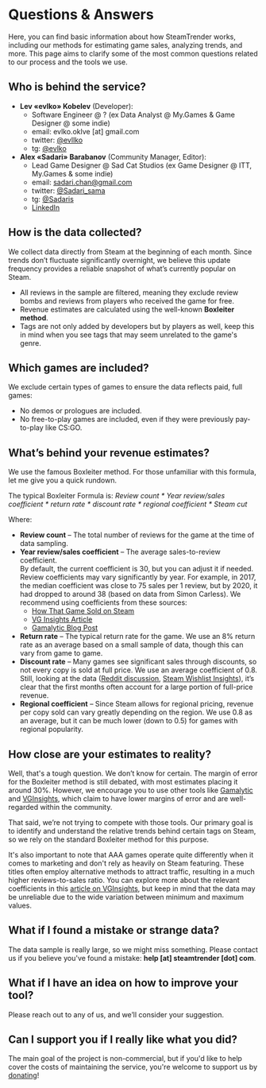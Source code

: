 # Questions & Answers

Here, you can find basic information about how SteamTrender works, including our methods for estimating game sales, analyzing trends, and more. This page aims to clarify some of the most common questions related to our process and the tools we use.

## Who is behind the service?

-   **Lev «evlko» Kobelev** (Developer):
    -   Software Engineer @ ? (ex Data Analyst @ My.Games & Game Designer @ some indie)
    -   email: evlko.oklve [at] gmail.com
    -   twitter: [@evllko](https://twitter.com/evllko)
    -   tg: [@evlko](https://t.me/evlko)
-   **Alex «Sadari» Barabanov** (Community Manager, Editor):
    -   Lead Game Designer @ Sad Cat Studios (ex Game Designer @ ITT, My.Games & some indie)
    -   email: sadari.chan@gmail.com
    -   twitter: [@Sadari_sama](https://twitter.com/sadari_sama)
    -   tg: [@Sadaris](https://t.me/Sadaris)
    -   [LinkedIn](https://www.linkedin.com/in/alexander-barabanov-869b1a146/)

## How is the data collected?

We collect data directly from Steam at the beginning of each month. Since trends don’t fluctuate significantly overnight, we believe this update frequency provides a reliable snapshot of what’s currently popular on Steam.

-   All reviews in the sample are filtered, meaning they exclude review bombs and reviews from players who received the game for free.
-   Revenue estimates are calculated using the well-known **Boxleiter method**.
-   Tags are not only added by developers but by players as well, keep this in mind when you see tags that may seem unrelated to the game's genre.

## Which games are included?

We exclude certain types of games to ensure the data reflects paid, full games:

-   No demos or prologues are included.
-   No free-to-play games are included, even if they were previously pay-to-play like CS:GO.

## What’s behind your revenue estimates?

We use the famous Boxleiter method. For those unfamiliar with this formula, let me give you a quick rundown.

The typical Boxleiter Formula is: _Review count * Year review/sales coefficient * return rate * discount rate * regional coefficient \* Steam cut_

Where:

-   **Review count** – The total number of reviews for the game at the time of data sampling.
-   **Year review/sales coefficient** – The average sales-to-review coefficient.  
    By default, the current coefficient is 30, but you can adjust it if needed. Review coefficients may vary significantly by year. For example, in 2017, the median coefficient was close to 75 sales per 1 review, but by 2020, it had dropped to around 38 (based on data from Simon Carless). We recommend using coefficients from these sources:
    -   [How That Game Sold on Steam](https://newsletter.gamediscover.co/p/how-that-game-sold-on-steam-using?triedSigningIn=true)
    -   [VG Insights Article](https://vginsights.com/insights/article/how-to-estimate-steam-video-game-sales)
    -   [Gamalytic Blog Post](https://gamalytic.com/blog/a-deep-dive-into-the-steam-review-ratio)
-   **Return rate** – The typical return rate for the game. We use an 8% return rate as an average based on a small sample of data, though this can vary from game to game.
-   **Discount rate** – Many games see significant sales through discounts, so not every copy is sold at full price. We use an average coefficient of 0.8. Still, looking at the data ([Reddit discussion](https://www.reddit.com/r/gamedev/comments/198yff2/can_a_game_recover_from_an_unsuccessful_steam/_), [Steam Wishlist Insights](https://newsletter.gamediscover.co/p/revealed-the-state-of-steam-wishlist)), it’s clear that the first months often account for a large portion of full-price revenue.
-   **Regional coefficient** – Since Steam allows for regional pricing, revenue per copy sold can vary greatly depending on the region. We use 0.8 as an average, but it can be much lower (down to 0.5) for games with regional popularity.

## How close are your estimates to reality?

Well, that's a tough question. We don’t know for certain. The margin of error for the Boxleiter method is still debated, with most estimates placing it around 30%. However, we encourage you to use other tools like [Gamalytic](https://gamalytic.com) and [VGInsights](https://vginsights.com), which claim to have lower margins of error and are well-regarded within the community.

That said, we’re not trying to compete with those tools. Our primary goal is to identify and understand the relative trends behind certain tags on Steam, so we rely on the standard Boxleiter method for this purpose.

It's also important to note that AAA games operate quite differently when it comes to marketing and don't rely as heavily on Steam featuring. These titles often employ alternative methods to attract traffic, resulting in a much higher reviews-to-sales ratio. You can explore more about the relevant coefficients in this [article on VGInsights](https://vginsights.com/insights/article/further-analysis-into-steam-reviews-to-sales-ratio-how-to-estimate-video-game-sales), but keep in mind that the data may be unreliable due to the wide variation between minimum and maximum values.

## What if I found a mistake or strange data?

The data sample is really large, so we might miss something. Please contact us if you believe you've found a mistake: **help [at] steamtrender [dot] com**.

## What if I have an idea on how to improve your tool?

Please reach out to any of us, and we’ll consider your suggestion.

## Can I support you if I really like what you did?

The main goal of the project is non-commercial, but if you'd like to help cover the costs of maintaining the service, you're welcome to support us by [donating](https://buymeacoffee.com/steam_trender)!
